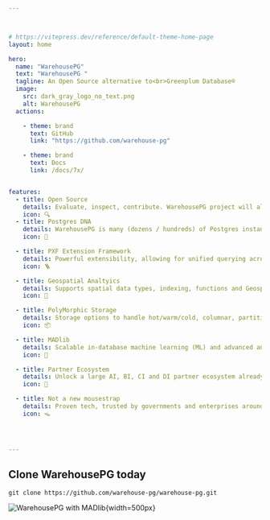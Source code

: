 ```yaml
---



# https://vitepress.dev/reference/default-theme-home-page
layout: home

hero:
  name: "WarehousePG"
  text: "WarehousePG "
  tagline: An Open Source alternative to<br>Greenplum Database®
  image:
    src: dark_gray_logo_no_text.png
    alt: WarehousePG
  actions:

    - theme: brand
      text: GitHub
      link: "https://github.com/warehouse-pg"

    - theme: brand
      text: Docs
      link: /docs/7x/


features:
  - title: Open Source
    details: Evaluate, inspect, contribute. WarehousePG project will always remain free and open source
    icon: 🔍
  - title: Postgres DNA
    details: WarehousePG is many (dozens / hundreds) of Postgres instances working parralel
    icon: 🧬️

  - title: PXF Extension Framework
    details: Powerful extensibility, allowing for unified querying across diverse external data sources 
    icon: 🪜

  - title: Geospatial Analtyics
    details: Supports spatial data types, indexing, functions and Geosptical querying
    icon: 🚀

  - title: PolyMorphic Storage
    details: Storage options to handle hot/warm/cold, columnar, partitioned and external data
    icon: 📦

  - title: MADlib
    details: Scalable in-database machine learning (ML) and advanced analytics
    icon: 🧲️

  - title: Partner Ecosystem
    details: Unlock a large AI, BI, CI and DI partner ecosystem already supporting Postgres
    icon: 🧰️

  - title: Not a new mousestrap
    details: Proven tech, trusted by governments and enterprises around the globe
    icon: 🪤




---
```


## Clone WarehousePG today

```
git clone https://github.com/warehouse-pg/warehouse-pg.git
```

![WarehousePG with MADlib](/fulllogo_transparent_small_buffer.png "WarehousePG, an open source alternative to Greenplum"){width=500px}
